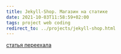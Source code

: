 ```yaml
---
title: Jekyll-Shop. Магазин на статике
date: 2021-10-03T11:58:59+02:00
tags: project web coding
redirect_to: ../projects/jekyll-shop.html
---
```


[статья переехала](../projects/jekyll-shop.md)
